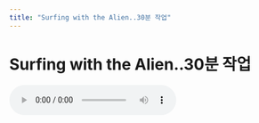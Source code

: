```yaml
---
title: "Surfing with the Alien..30분 작업"
---
```

# Surfing with the Alien..30분 작업

![audio](39156bfb3788ee5474b639ab8ac341ae.mp3)



